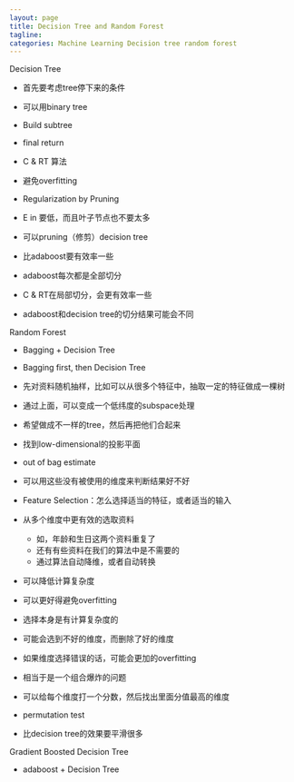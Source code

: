 ```yaml
---
layout: page
title: Decision Tree and Random Forest
tagline: 
categories: Machine Learning Decision tree random forest
---
```


Decision Tree

- 首先要考虑tree停下来的条件
- 可以用binary tree
- Build subtree
- final return
- C & RT 算法

- 避免overfitting
- Regularization by Pruning
- E in 要低，而且叶子节点也不要太多
- 可以pruning（修剪）decision tree

- 比adaboost要有效率一些
- adaboost每次都是全部切分
- C & RT在局部切分，会更有效率一些
- adaboost和decision tree的切分结果可能会不同

Random Forest

- Bagging + Decision Tree
- Bagging first, then Decision Tree

- 先对资料随机抽样，比如可以从很多个特征中，抽取一定的特征做成一棵树
- 通过上面，可以变成一个低纬度的subspace处理
- 希望做成不一样的tree，然后再把他们合起来
- 找到low-dimensional的投影平面

- out of bag estimate
- 可以用这些没有被使用的维度来判断结果好不好

- Feature Selection：怎么选择适当的特征，或者适当的输入
- 从多个维度中更有效的选取资料
    + 如，年龄和生日这两个资料重复了
    + 还有有些资料在我们的算法中是不需要的
    + 通过算法自动降维，或者自动转换

- 可以降低计算复杂度
- 可以更好得避免overfitting

- 选择本身是有计算复杂度的
- 可能会选到不好的维度，而删除了好的维度
- 如果维度选择错误的话，可能会更加的overfitting

- 相当于是一个组合爆炸的问题
- 可以给每个维度打一个分数，然后找出里面分值最高的维度
- permutation test

- 比decision tree的效果要平滑很多

Gradient Boosted Decision Tree

- adaboost + Decision Tree
